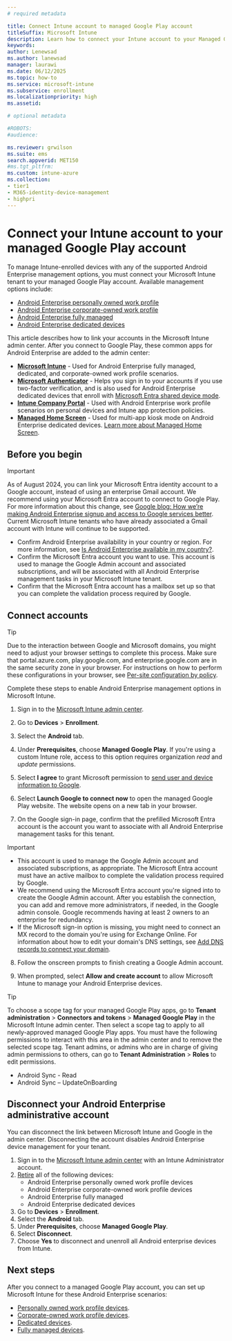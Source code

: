```yaml
---
# required metadata

title: Connect Intune account to managed Google Play account
titleSuffix: Microsoft Intune
description: Learn how to connect your Intune account to your Managed Google Play account.
keywords:
author: Lenewsad
ms.author: lanewsad
manager: laurawi
ms.date: 06/12/2025
ms.topic: how-to
ms.service: microsoft-intune
ms.subservice: enrollment
ms.localizationpriority: high
ms.assetid:

# optional metadata

#ROBOTS:
#audience:

ms.reviewer: grwilson
ms.suite: ems
search.appverid: MET150
#ms.tgt_pltfrm:
ms.custom: intune-azure
ms.collection:
- tier1
- M365-identity-device-management
- highpri
---
```


# Connect your Intune account to your managed Google Play account


To manage Intune-enrolled devices with any of the supported Android Enterprise management options, you must connect your Microsoft Intune tenant to your managed Google Play account. Available management options include:

- [Android Enterprise personally owned work profile](android-work-profile-enroll.md)
- [Android Enterprise corporate-owned work profile](android-corporate-owned-work-profile-enroll.md)
- [Android Enterprise fully managed](android-fully-managed-enroll.md)
- [Android Enterprise dedicated devices](android-kiosk-enroll.md)

This article describes how to link your accounts in the Microsoft Intune admin center. After you connect to Google Play, these common apps for Android Enterprise are added to the admin center:

- **[Microsoft Intune](https://play.google.com/store/apps/details?id=com.microsoft.intune)** - Used for Android Enterprise fully managed, dedicated, and corporate-owned work profile scenarios.
- **[Microsoft Authenticator](https://play.google.com/store/apps/details?id=com.azure.authenticator)** - Helps you sign in to your accounts if you use two-factor verification, and is also used for Android Enterprise dedicated devices that enroll with [Microsoft Entra shared device mode](/azure/active-directory/develop/msal-shared-devices).
- **[Intune Company Portal](https://play.google.com/store/apps/details?id=com.microsoft.windowsintune.companyportal)** - Used with Android Enterprise work profile scenarios on personal devices and Intune app protection policies.
- **[Managed Home Screen](https://play.google.com/store/apps/details?id=com.microsoft.launcher.enterprise)** - Used for multi-app kiosk mode on Android Enterprise dedicated devices. [Learn more about Managed Home Screen](https://techcommunity.microsoft.com/t5/intune-customer-success/how-to-setup-microsoft-managed-home-screen-on-dedicated-devices/ba-p/1388060).

## Before you begin

>[!IMPORTANT]
> As of August 2024, you can link your Microsoft Entra identity account to a Google account, instead of using an enterprise Gmail account. We recommend using your Microsoft Entra account to connect to Google Play. For more information about this change, see [Google blog: How we’re making Android Enterprise signup and access to Google services better](https://blog.google/products/android-enterprise/android-enterprise-signup-google-services/). Current Microsoft Intune tenants who have already associated a Gmail account with Intune will continue to be supported.

- Confirm Android Enterprise availability in your country or region. For more information, see [Is Android Enterprise available in my country?](https://support.google.com/work/android/answer/6270910).
- Confirm the Microsoft Entra account you want to use. This account is used to manage the Google Admin account and associated subscriptions, and will be associated with all Android Enterprise management tasks in your Microsoft Intune tenant.
- Confirm that the Microsoft Entra account has a mailbox set up so that you can complete the validation process required by Google.

## Connect accounts
> [!TIP]
> Due to the interaction between Google and Microsoft domains, you might need to adjust your browser settings to complete this process. Make sure that portal.azure.com, play.google.com, and enterprise.google.com are in the same security zone in your browser. For instructions on how to perform these configurations in your browser, see [Per-site configuration by policy](/deployedge/per-site-configuration-by-policy).

Complete these steps to enable Android Enterprise management options in Microsoft Intune.

1. Sign in to the [Microsoft Intune admin center](https://go.microsoft.com/fwlink/?linkid=2109431).
2. Go to **Devices** > **Enrollment**.
3. Select the **Android** tab.
4. Under **Prerequisites**, choose **Managed Google Play**.  If you're using a custom Intune role, access to this option requires organization *read* and *update* permissions.
5. Select **I agree** to grant Microsoft permission to [send user and device information to Google](../protect/data-intune-sends-to-google.md).

6. Select **Launch Google to connect now** to open the managed Google Play website. The website opens on a new tab in your browser.

7. On the Google sign-in page, confirm that the prefilled Microsoft Entra account is the account you want to associate with all Android Enterprise management tasks for this tenant.

> [!IMPORTANT]
> - This account is used to manage the Google Admin account and associated subscriptions, as appropriate. The Microsoft Entra account must have an active mailbox to complete the validation process required by Google.
> - We recommend using the Microsoft Entra account you're signed into to create the Google Admin account. After you establish the connection, you can add and remove more administrators, if needed, in the Google admin console. Google recommends having at least 2 owners to an enterprise for redundancy.
> - If the Microsoft sign-in option is missing, you might need to connect an MX record to the domain you're using for Exchange Online. For information about how to edit your domain's DNS settings, see [Add DNS records to connect your domain](/microsoft-365/admin/get-help-with-domains/create-dns-records-at-any-dns-hosting-provider).

8. Follow the onscreen prompts to finish creating a Google Admin account.

9. When prompted, select **Allow and create account** to allow Microsoft Intune to manage your Android Enterprise devices.

> [!TIP]
> To choose a scope tag for your managed Google Play apps, go to **Tenant administration** > **Connectors and tokens** > **Managed Google Play** in the Microsoft Intune admin center.  Then select a scope tag to apply to all newly-approved managed Google Play apps. You must have the following permissions to interact with this area in the admin center and to remove the selected scope tag. Tenant admins, or admins who are in charge of giving admin permissions to others, can go to **Tenant Administration** > **Roles** to edit permissions.
>  - Android Sync - Read
   >  - Android Sync – UpdateOnBoarding

## Disconnect your Android Enterprise administrative account

You can disconnect the link between Microsoft Intune and Google in the admin center. Disconnecting the account disables Android Enterprise device management for your tenant.

1. Sign in to the [Microsoft Intune admin center](https://go.microsoft.com/fwlink/?linkid=2109431) with an Intune Administrator account.
2. [Retire](../remote-actions/device-retire.md) all of the following devices:
    - Android Enterprise personally owned work profile devices
    - Android Enterprise corporate-owned work profile devices
    - Android Enterprise fully managed
    - Android Enterprise dedicated devices
2. Go to **Devices** > **Enrollment**.
3. Select the **Android** tab.
3. Under **Prerequisites**, choose **Managed Google Play**.
4. Select **Disconnect**.
4. Choose **Yes** to disconnect and unenroll all Android enterprise devices from Intune.

## Next steps

After you connect to a managed Google Play account, you can set up Microsoft Intune for these Android Enterprise scenarios:
- [Personally owned work profile devices](android-work-profile-enroll.md).
- [Corporate-owned work profile devices](android-corporate-owned-work-profile-enroll.md).
- [Dedicated devices](android-kiosk-enroll.md).
- [Fully managed devices](android-fully-managed-enroll.md).
